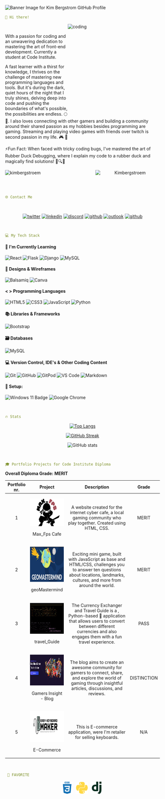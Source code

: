![Banner Image for Kim Bergstrom GitHub Profile](https://github.com/KimBergstroem/KimBergstroem/blob/main/finish.gif)

```yaml
👋 Hi there! 
```

<img align="right" alt="coding" width="300" height="300" src="https://media.giphy.com/media/YRMb6dd7zprS00JdGZ/giphy.gif">

<br>

With a passion for coding and an unwavering dedication to mastering the art of front-end development. Currently a student at Code Institute.

A fast learner with a thirst for knowledge, I thrives on the challenge of mastering new programming languages and tools. But it's during the dark, quiet hours of the night that I truly shines, delving deep into code and pushing the boundaries of what's possible, the possibilities are endless. :full_moon: 🌆.
I also loves connecting with other gamers and building a community around their shared passion as my hobbies besides programming are gaming. Streaming and playing video games with friends over twitch is second passion in my life. 🎮 👾


⚡Fun Fact: When faced with tricky coding bugs, I've mastered the art of Rubber Duck Debugging, where I explain my code to a rubber duck and magically find solutions! 🐤🔍🦆
<p align="center"><a href="https://www.buymeacoffee.com/kimmenbergw"> <img align="right" src="https://cdn.buymeacoffee.com/buttons/v2/default-yellow.png" height="50" width="210" alt="Kimbergstroem" /></a></p>
<p align="left"><img src="https://komarev.com/ghpvc/?username=kimbergstroem&label=Profile%20views&color=181717&style=flat" alt="kimbergstroem" /> </p>

<br><br>

```yaml
🌐 Contact Me
```

<br>

<p align="center">
<a href="https://twitter.com/kimbergstroem" target="_blank"><img align="center" src="https://cdn.jsdelivr.net/npm/simple-icons@v3/icons/twitter.svg" alt="twitter" height="30" width="40" /></a>
<a href="https://www.linkedin.com/in/kim-bergstrom-47704b5b/" target="_blank"><img align="center" src="https://cdn.jsdelivr.net/npm/simple-icons@3.0.1/icons/linkedin.svg" alt="linkedin" height="30" width="40" /></a>
<a href="https://discord.gg/svz5xqqW" target="_blank"><img align="center" src="https://cdn.jsdelivr.net/npm/simple-icons@3.1.0/icons/discord.svg" alt="discord" height="30" width="40" /></a>
<a href="https://github.com/KimBergstroem" target="_blank"><img align="center" src="https://cdn.jsdelivr.net/npm/simple-icons@3.0.1/icons/github.svg" alt="github" height="30" width="40" /></a>
<a href=mailto:kimmen_b@hotmail.com?subject="HTML link"><img align="center" src="https://cdn.jsdelivr.net/npm/simple-icons@3.1.0/icons/microsoftoutlook.svg" alt="outlook" height="30" width="40" /></a>
<a href="https://www.twitch.tv/mollan1star" target="_blank"><img align="center" src="https://cdn.jsdelivr.net/npm/simple-icons@3.1.0/icons/twitch.svg" alt="github" height="30" width="40" /></a>
</p>

<br>

```yaml
💻 My Tech Stack
```

#### 👤 I'm Currently Learning

![React](https://img.shields.io/badge/react-181717.svg?style=for-the-badge&logo=react&logoColor=%2361DAFB)
![Flask](https://img.shields.io/badge/flask-181717.svg?style=for-the-badge&logo=flask&logoColor=yellow)
![Django](https://img.shields.io/badge/django-181717.svg?style=for-the-badge&logo=django&logoColor=green)
![MySQL](https://img.shields.io/badge/mysql-181717.svg?style=for-the-badge&logo=mysql&logoColor=blue)


#### 🎨 Designs & Wireframes

![Balsamiq](https://img.shields.io/badge/Balsamiq%20-181717.svg?&style=for-the-badge&logo=Balsamiq&logoColor=FFFFFF)
![Canva](https://img.shields.io/badge/Canva-181717.svg?&style=for-the-badge&logo=Canva&logoColor=white)


#### < > Programming Languages

![HTML5](https://img.shields.io/badge/HTML5-181717?style=for-the-badge&logo=html5&logoColor=orange)
![CSS3](https://img.shields.io/badge/CSS3-181717?style=for-the-badge&logo=css3&logoColor=lightblue)
![JavaScript](https://img.shields.io/badge/JavaScript-181717?style=for-the-badge&logo=javascript&logoColor=F7DF1E)
![Python](https://img.shields.io/badge/python-181717?style=for-the-badge&logo=python&logoColor=ffdd54)

#### 📚 Libraries & Frameworks

![Bootstrap](https://img.shields.io/badge/Bootstrap-181717?style=for-the-badge&logo=bootstrap&logoColor=purple)


#### 🗃 Databases

![MySQL](https://img.shields.io/badge/mysql-181717.svg?style=for-the-badge&logo=mysql&logoColor=blue)


<!--- #### 🧪 Testing

![Jest](https://img.shields.io/badge/-jest-%23C21325?style=for-the-badge&logo=jest&logoColor=white) -->

#### 💻 Version Control, IDE's & Other Coding Content 

![Git](https://img.shields.io/badge/GIT-181717?style=for-the-badge&logo=git&logoColor=orange)
![GitHub](https://img.shields.io/badge/GitHub-181717?style=for-the-badge&logo=github&logoColor=white)
![GitPod](https://img.shields.io/badge/Gitpod-181717?style=for-the-badge&logo=gitpod&logoColor=#FFAE33)
![VS Code](https://img.shields.io/badge/Visual_Studio_Code-181717?style=for-the-badge&logo=visual%20studio%20code&logoColor=lightblue)
![Markdown](https://img.shields.io/badge/markdown-181717.svg?style=for-the-badge&logo=markdown&logoColor=white)

#### 🔧 Setup:

![Windows 11 Badge](https://img.shields.io/badge/Windows%2011-181717?logo=windows11&logoColor=fff&style=for-the-badge)
![Google Chrome](https://img.shields.io/badge/Google%20Chrome-181717?style=for-the-badge&logo=GoogleChrome&logoColor=white)

<br>

```yaml
🔥 Stats
```

<div align="center">
  
 <!-- Taken from https://github.com/anuraghazra/ and https://github.com/DenverCoder1 -->
  
[![Top Langs](https://github-readme-stats.vercel.app/api/top-langs/?username=KimBergstroem&layout=compact&theme=transparent&hide_border=true&background=181717)](https://github.com) 

[![GitHub Streak](http://github-readme-streak-stats.herokuapp.com?user=KimBergstroem&theme=transparent&hide_border=true)](https://github.com) 

![GitHub stats](https://github-readme-stats.vercel.app/api?username=KimBergstroem&theme=transparent&hide_border=true&show_icons=true)

</div>

<br>

```yaml
🎓 Portfolio Projects for Code Institute Diploma
```

**Overall Diploma Grade: MERIT** 

| Portfolio nr.   | Project | Description | Grade | 
| :-----------: | :-----------: | :-----------: | :-----------: |
| 1 | <p><a href="https://kimbergstroem.github.io/PP1/"><img src="image-logo.png" style="width: 150px; height: 90px;"></a></p><p>Max_Fps Cafe</p> | <p>A website created for the internet cyber cafe, a local gaming community who play together. Created using HTML, CSS. | MERIT |
| 2 | <p><a href="https://kimbergstroem.github.io/PP2/"><img src="geo.JPG" style="width: 167px; height: 114px;"></a></p><p>geoMastermind</p> | <p>Exciting mini game, built with JavaScript as base and HTML/CSS, challenges you to answer ten questions about locations, landmarks, cultures, and more from around the world. | MERIT |
| 3 | <p><a href="https://github.com/KimBergstroem/PP3"><img src="python.JPG" style="width: 167px; height: 100px;"></a></p><p>travel_Guide</p> | <p>The Currency Exchanger and Travel Guide is a , Python-based 🐍 application that allows users to convert between different currencies and also engages them with a fun travel experience. | PASS |
| 4 | <p><a href="https://github.com/KimBergstroem/PP4"><img src="pp4.PNG" style="width: 170px; height: 100px;"></a></p><p>Gamers Insight - Blog</p> | <p>The blog aims to create an awesome community for gamers to connect, share, and explore the world of gaming through insightful articles, discussions, and reviews. | DISTINCTION |
| 5 | <p><a href="https://github.com/KimBergstroem/PP5"><img src="easylogo.png" style="width: 170px; height: 100px;"></a></p><p>E-Commerce</p> | <p>This is E-commerce application, were I'm retailer for selling keyboards. | N/A |

<br>

```yaml
 💫 FAVORITE
```

<div align="center">
  <img src="https://github.com/devicons/devicon/blob/master/icons/css3/css3-plain-wordmark.svg"  title="CSS3" alt="CSS" width="40" height="40"/>&nbsp;
  <img src="https://github.com/devicons/devicon/blob/master/icons/python/python-plain.svg"  title="CSS3" alt="Python" width="40" height="40"/>&nbsp;
  <img src="https://github.com/devicons/devicon/blob/master/icons/django/django-plain.svg"  title="CSS3" alt="django" width="40" height="40"/>&nbsp;
  
</div>
